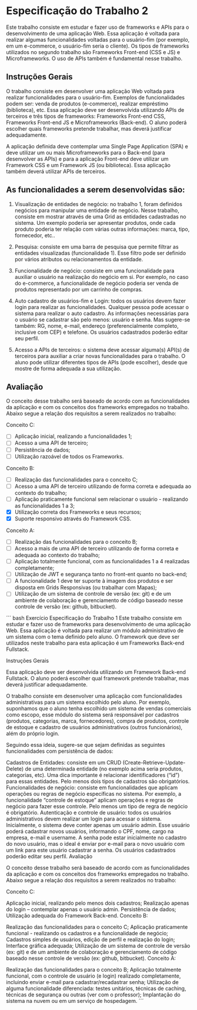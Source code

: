 # Especificação do Trabalho 2
Este trabalho consiste em estudar e fazer uso de frameworks e APIs para o desenvolvimento de uma aplicação Web. Essa aplicação é voltada para realizar algumas funcionalidades voltadas para o usuário-fim (por exemplo, em um e-commerce, o usuário-fim seria o cliente). Os tipos de frameworks utilizados no segundo trabalho são Frameworks Front-end (CSS e JS) e Microframeworks. O uso de APIs também é fundamental nesse trabalho.

## Instruções Gerais

O trabalho consiste em desenvolver uma aplicação Web voltada para realizar funcionalidades para o usuário-fim. Exemplos de funcionalidades podem ser: venda de produtos (e-commerce), realizar empréstimo (biblioteca), etc. Essa aplicação deve ser desenvolvida utilizando APIs de terceiros e três tipos de frameworks: Frameworks Front-end CSS, Frameworks Front-end JS e Microframeworks (Back-end). O aluno poderá escolher quais frameworks pretende trabalhar, mas deverá justificar adequadamente.

A aplicação definida deve contemplar uma Single Page Application (SPA) e deve utilizar um ou mais Microframeworks para o Back-end (para desenvolver as APIs) e para a aplicação Front-end deve utilizar um Framework CSS e um Framework JS (ou biblioteca). Essa aplicação também deverá utilizar APIs de terceiros.

## As funcionalidades a serem desenvolvidas são:

1) Visualização de entidades de negócio: no trabalho 1, foram definidos negócios para manipular uma entidade de negócio. Nesse trabalho, consiste em mostrar através de uma Grid as entidades cadastradas no sistema. Um exemplo poderia ser apresentar produtos, onde cada produto poderia ter relação com várias outras informações: marca, tipo, fornecedor, etc..

2) Pesquisa: consiste em uma barra de pesquisa que permite filtrar as entidades visualizadas (funcionalidade 1). Esse filtro pode ser definido por vários atributos ou relacionamentos da entidade.

3) Funcionalidade de negócio: consiste em uma funcionalidade para auxiliar o usuário na realização do negócio em si. Por exemplo, no caso do e-commerce, a funcionalidade de negócio poderia ser venda de produtos representado por um carrinho de compras. 

4) Auto cadastro de usuários-fim e Login: todos os usuários devem fazer login para realizar as funcionalidades. Qualquer pessoa pode acessar o sistema para realizar o auto cadastro. As informações necessárias para o usuário se cadastrar são pelo menos: usuário e senha. Mas sugere-se também: RG, nome, e-mail, endereço (preferencialmente completo, inclusive com CEP) e telefone. Os usuários cadastrados poderão editar seu perfil.

5) Acesso a APIs de terceiros: o sistema deve acessar alguma(s) API(s) de terceiros para auxiliar a criar novas funcionalidades para o trabalho. O aluno pode utilizar diferentes tipos de APIs (pode escolher), desde que mostre de forma adequada a sua utilização.

## Avaliação

O conceito desse trabalho será baseado de acordo com as funcionalidades da aplicação e com os conceitos dos frameworks empregados no trabalho. Abaixo segue a relação dos requisitos a serem realizados no trabalho:

Conceito C:

 - [ ] Aplicação inicial, realizando a funcionalidades 1;
 - [ ] Acesso a uma API de terceiro;
 - [ ] Persistência de dados;
 - [ ] Utilização razoável de todos os Frameworks.

Conceito B:

 - [ ] Realização das funcionalidades para o conceito C;
 - [ ] Acesso a uma API de terceiro utilizando de forma correta e adequada ao contexto do trabalho;
 - [ ] Aplicação praticamente funcional sem relacionar o usuário - realizando as funcionalidades 1 a 3;
 - [x] Utilização correta dos Frameworks e seus recursos;
 - [x] Suporte responsivo através do Framework CSS.

Conceito A:

 - [ ] Realização das funcionalidades para o conceito B;
 - [ ] Acesso a mais de uma API de terceiro utilizando de forma correta e adequada ao contexto do trabalho;
 - [ ] Aplicação totalmente funcional, com as funcionalidades 1 a 4 realizadas completamente;
 - [ ] Utilização de JWT e segurança tanto no front-ent quanto no back-end;
 - [ ] A funcionalidade 1 deve ter suporte à imagem dos produtos e ser disposta em Grids Responsivas (ou trabalhar com Mapas);
 - [ ] Utilização de um sistema de controle de versão (ex: git) e de um ambiente de colaboração e gerenciamento de código baseado nesse controle de versão (ex: github, bitbucket).

´´´ bash
Exercício
Especificação do Trabalho 1
Este trabalho consiste em estudar e fazer uso de frameworks para desenvolvimento de uma aplicação Web. Essa aplicação é voltada para realizar um módulo administrativo de um sistema com o tema definido pelo aluno. O framework que deve ser utilizados neste trabalho para esta aplicação é um Frameworks Back-end Fullstack.

Instruções Gerais

Essa aplicação deve ser desenvolvida utilizando um Framework Back-end Fullstack. O aluno poderá escolher qual framework pretende trabalhar, mas deverá justificar adequadamente.

O trabalho consiste em desenvolver uma aplicação com funcionalidades administrativas para um sistema escolhido pelo aluno. Por exemplo, suponhamos que o aluno tenha escolhido um sistema de vendas comerciais como escopo, esse módulo do sistema será responsável por cadastros (produtos, categorias, marca, fornecedores), compra de produtos, controle de estoque e cadastro de usuários administrativos (outros funcionários), além do próprio login.

Seguindo essa ideia, sugere-se que sejam definidas as seguintes funcionalidades com persistência de dados:

Cadastros de Entidades: consiste em um CRUD (Create-Retrieve-Update-Delete) de uma determinada entidade (no exemplo acima seria produtos, categorias, etc). Uma dica importante é relacionar identificadores (“id”) para essas entidades. Pelo menos dois tipos de cadastros são obrigatórios.
Funcionalidades de negócio: consiste em funcionalidades que aplicam operações ou regras de negócio específicas no sistema. Por exemplo, a funcionalidade “controle de estoque” aplicam operações e regras de negócio para fazer esse controle. Pelo menos um tipo de regra de negócio é obrigatório.
Autenticação e controle de usuário: todos os usuários administrativos devem realizar um login para acessar o sistema. Inicialmente, o sistema deve conter apenas um usuário admin. Esse usuário poderá cadastrar novos usuários, informando o CPF, nome, cargo na empresa, e-mail e username. A senha pode estar inicialmente no cadastro do novo usuário, mas o ideal é enviar por e-mail para o novo usuário com um link para este usuário cadastrar a senha. Os usuários cadastrados poderão editar seu perfil.
Avaliação

O conceito desse trabalho será baseado de acordo com as funcionalidades da aplicação e com os conceitos dos frameworks empregados no trabalho. Abaixo segue a relação dos requisitos a serem realizados no trabalho:

Conceito C:

Aplicação inicial, realizando pelo menos dois cadastros;
Realização apenas do login – contemplar apenas o usuário admin.
Persistência de dados;
Utilização adequada do Framework Back-end.
Conceito B:

Realização das funcionalidades para o conceito C;
Aplicação praticamente funcional - realizando os cadastros e a funcionalidade de negócio;
Cadastros simples de usuários, edição de perfil e realização do login;
Interface gráfica adequada;
Utilização de um sistema de controle de versão (ex: git) e de um ambiente de colaboração e gerenciamento de código baseado nesse controle de versão (ex: github, bitbucket).
 Conceito A:

Realização das funcionalidades para o conceito B;
Aplicação totalmente funcional, com o controle de usuário (e login) realizado completamente, incluindo enviar e-mail para cadastrar/recadastrar senha;
Utilização de alguma funcionalidade diferenciada: testes unitários, técnicas de caching, técnicas de segurança ou outras (ver com o professor);
Implantação do sistema na nuvem ou em um serviço de hospedagem.
´´´